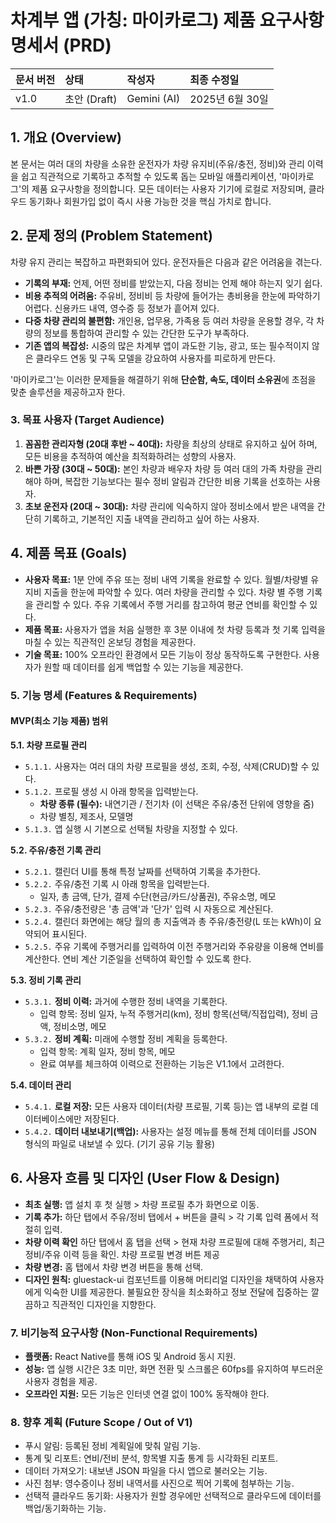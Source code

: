 # **차계부 앱 (가칭: 마이카로그) 제품 요구사항 명세서 (PRD)**

| **문서 버전** | **상태** | **작성자** | **최종 수정일** |
| :--- | :--- | :--- | :--- |
| v1.0 | 초안 (Draft) | Gemini (AI) | 2025년 6월 30일 |

## **1. 개요 (Overview)**

본 문서는 여러 대의 차량을 소유한 운전자가 차량 유지비(주유/충전, 정비)와 관리 이력을 쉽고 직관적으로 기록하고 추적할 수 있도록 돕는 모바일 애플리케이션, '마이카로그'의 제품 요구사항을 정의합니다. 모든 데이터는 사용자 기기에 로컬로 저장되며, 클라우드 동기화나 회원가입 없이 즉시 사용 가능한 것을 핵심 가치로 합니다.

## **2. 문제 정의 (Problem Statement)**

차량 유지 관리는 복잡하고 파편화되어 있다. 운전자들은 다음과 같은 어려움을 겪는다.

-   **기록의 부재:** 언제, 어떤 정비를 받았는지, 다음 정비는 언제 해야 하는지 잊기 쉽다.
-   **비용 추적의 어려움:** 주유비, 정비비 등 차량에 들어가는 총비용을 한눈에 파악하기 어렵다. 신용카드 내역, 영수증 등 정보가 흩어져 있다.
-   **다중 차량 관리의 불편함:** 개인용, 업무용, 가족용 등 여러 차량을 운용할 경우, 각 차량의 정보를 통합하여 관리할 수 있는 간단한 도구가 부족하다.
-   **기존 앱의 복잡성:** 시중의 많은 차계부 앱이 과도한 기능, 광고, 또는 필수적이지 않은 클라우드 연동 및 구독 모델을 강요하여 사용자를 피로하게 만든다.

'마이카로그'는 이러한 문제들을 해결하기 위해 **단순함, 속도, 데이터 소유권**에 초점을 맞춘 솔루션을 제공하고자 한다.

### **3. 목표 사용자 (Target Audience)**

1.  **꼼꼼한 관리자형 (20대 후반 ~ 40대):** 차량을 최상의 상태로 유지하고 싶어 하며, 모든 비용을 추적하여 예산을 최적화하려는 성향의 사용자.
2.  **바쁜 가장 (30대 ~ 50대):** 본인 차량과 배우자 차량 등 여러 대의 가족 차량을 관리해야 하며, 복잡한 기능보다는 필수 정비 알림과 간단한 비용 기록을 선호하는 사용자.
3.  **초보 운전자 (20대 ~ 30대):** 차량 관리에 익숙하지 않아 정비소에서 받은 내역을 간단히 기록하고, 기본적인 지출 내역을 관리하고 싶어 하는 사용자.

## **4. 제품 목표 (Goals)**

-   **사용자 목표:** 1분 안에 주유 또는 정비 내역 기록을 완료할 수 있다. 월별/차량별 유지비 지출을 한눈에 파악할 수 있다. 여러 차량을 관리할 수 있다. 차량 별 주행 기록을 관리할 수 있다. 주유 기록에서 주행 거리를 참고하여 평균 연비를 확인할 수 있다.
-   **제품 목표:** 사용자가 앱을 처음 실행한 후 3분 이내에 첫 차량 등록과 첫 기록 입력을 마칠 수 있는 직관적인 온보딩 경험을 제공한다.
-   **기술 목표:** 100% 오프라인 환경에서 모든 기능이 정상 동작하도록 구현한다. 사용자가 원할 때 데이터를 쉽게 백업할 수 있는 기능을 제공한다.

### **5. 기능 명세 (Features & Requirements)**

#### **MVP(최소 기능 제품) 범위**

**5.1. 차량 프로필 관리**
-   `5.1.1.` 사용자는 여러 대의 차량 프로필을 생성, 조회, 수정, 삭제(CRUD)할 수 있다.
-   `5.1.2.` 프로필 생성 시 아래 항목을 입력받는다.
    -   **차량 종류 (필수):** 내연기관 / 전기차 (이 선택은 주유/충전 단위에 영향을 줌)
    -   차량 별칭, 제조사, 모델명
-   `5.1.3.` 앱 실행 시 기본으로 선택될 차량을 지정할 수 있다.

**5.2. 주유/충전 기록 관리**
-   `5.2.1.` 캘린더 UI를 통해 특정 날짜를 선택하여 기록을 추가한다.
-   `5.2.2.` 주유/충전 기록 시 아래 항목을 입력받는다.
    -   일자, 총 금액, 단가, 결제 수단(현금/카드/상품권), 주유소명, 메모
-   `5.2.3.` 주유/충전량은 '총 금액'과 '단가' 입력 시 자동으로 계산된다.
-   `5.2.4.` 캘린더 화면에는 해당 월의 총 지출액과 총 주유/충전량(L 또는 kWh)이 요약되어 표시된다.
-   `5.2.5.` 주유 기록에 주행거리를 입력하여 이전 주행거리와 주유량을 이용해 연비를 계산한다. 연비 계산 기준일을 선택하여 확인할 수 있도록 한다.

**5.3. 정비 기록 관리**
-   `5.3.1.` **정비 이력:** 과거에 수행한 정비 내역을 기록한다.
    -   입력 항목: 정비 일자, 누적 주행거리(km), 정비 항목(선택/직접입력), 정비 금액, 정비소명, 메모
-   `5.3.2.` **정비 계획:** 미래에 수행할 정비 계획을 등록한다.
    -   입력 항목: 계획 일자, 정비 항목, 메모
    -   완료 여부를 체크하여 이력으로 전환하는 기능은 V1.1에서 고려한다.

**5.4. 데이터 관리**
-   `5.4.1.` **로컬 저장:** 모든 사용자 데이터(차량 프로필, 기록 등)는 앱 내부의 로컬 데이터베이스에만 저장된다.
-   `5.4.2.` **데이터 내보내기(백업):** 사용자는 설정 메뉴를 통해 전체 데이터를 JSON 형식의 파일로 내보낼 수 있다. (기기 공유 기능 활용)

## **6. 사용자 흐름 및 디자인 (User Flow & Design)**

-   **최초 실행:** 앱 설치 후 첫 실행 > 차량 프로필 추가 화면으로 이동.
-   **기록 추가:** 하단 탭에서 주유/정비 탭에서 + 버튼을 클릭 > 각 기록 입력 폼에서 적절히 입력.
-   **차량 이력 확인** 하단 탭에서 홈 탭을 선택 > 현재 차량 프로필에 대해 주행거리, 최근 정비/주유 이력 등을 확인. 차량 프로필 변경 버튼 제공
-   **차량 변경:** 홈 탭에서 차량 변경 버튼을 통해 선택.
-   **디자인 원칙:** gluestack-ui 컴포넌트를 이용해 머티리얼 디자인을 채택하여 사용자에게 익숙한 UI를 제공한다. 불필요한 장식을 최소화하고 정보 전달에 집중하는 깔끔하고 직관적인 디자인을 지향한다.

### **7. 비기능적 요구사항 (Non-Functional Requirements)**

-   **플랫폼:** React Native를 통해 iOS 및 Android 동시 지원.
-   **성능:** 앱 실행 시간은 3초 미만, 화면 전환 및 스크롤은 60fps를 유지하여 부드러운 사용자 경험을 제공.
-   **오프라인 지원:** 모든 기능은 인터넷 연결 없이 100% 동작해야 한다.

### **8. 향후 계획 (Future Scope / Out of V1)**

-   푸시 알림: 등록된 정비 계획일에 맞춰 알림 기능.
-   통계 및 리포트: 연비/전비 분석, 항목별 지출 통계 등 시각화된 리포트.
-   데이터 가져오기: 내보낸 JSON 파일을 다시 앱으로 불러오는 기능.
-   사진 첨부: 영수증이나 정비 내역서를 사진으로 찍어 기록에 첨부하는 기능.
-   선택적 클라우드 동기화: 사용자가 원할 경우에만 선택적으로 클라우드에 데이터를 백업/동기화하는 기능.

